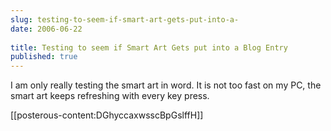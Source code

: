 ```yaml
---
slug: testing-to-seem-if-smart-art-gets-put-into-a-
date: 2006-06-22
 
title: Testing to seem if Smart Art Gets put into a Blog Entry
published: true
---
```

<span><p>I am only really testing the smart art in word.  It is not too fast on my PC, the smart art keeps refreshing with every key press.<br /></p>
<p>[[posterous-content:DGhyccaxwsscBpGslffH]]</p></span>

